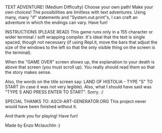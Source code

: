 TEXT ADVENTURE!
(Medium Difficulty)
Choose your own path! Make your
own choices! The possibilities are
limitless with text adventures.
Using many, many "if" statements
and "System.out.print"s, I can
craft an adventure in which the
endings can vary. Have fun!

   INSTRUCTIONS (PLEASE READ)
This game runs only in a 155
character or wider terminal / soft 
wrapping compiler. It's ideal that
the text is single spaced, though not
necessary (if using Repl.it, move the
bars that adjust the size of the windows
to the left so that the only visible
thing on the screen is the terminal).
 
When the "GAME OVER" screen shows
up, the explanation to your death
is above that screen (you must
scroll up). You really should read
them so that the story makes sense.

Also, the words on the title screen say:
LAND OF HISTOLIA - TYPE "S" TO START
(in case it was not very legible).
Also, what I should have said was
"TYPE S AND PRESS ENTER TO START".
Sorry. :/

SPECIAL THANKS TO:
ASCII-ART-GENERATOR.ORG
This project never would have been
finished without it.

And thank you for playing! Have fun!

Made by Enzo Mclauchlin :)
